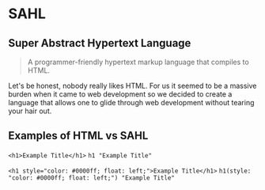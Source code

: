 # SAHL

## Super Abstract Hypertext Language

> A programmer-friendly hypertext markup language that compiles to HTML.

Let's be honest, nobody really likes HTML. For us it seemed to be a massive burden when it came to web development so we decided to create a language that allows one to glide through web development without tearing your hair out.

## Examples of HTML vs SAHL

```<h1>Example Title</h1>```
```h1 "Example Title"```

```<h1 style="color: #0000ff; float: left;">Example Title</h1>```
```h1(style: "color: #0000ff; float: left;") "Example Title"```
